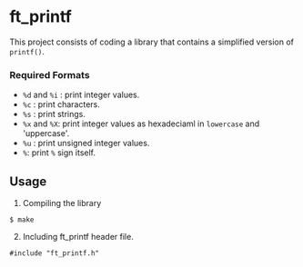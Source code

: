 # ft_printf
This project consists of coding a library that contains a simplified version of `printf()`.
### Required Formats
- `%d` and `%i` : print integer values.
- `%c` :  print characters.
- `%s` : print strings.
- `%x` and `%X`: print integer values as hexadeciaml in `lowercase` and 'uppercase'.
- `%u` : print unsigned integer values.
- `%`: print `%` sign itself.

## Usage
1. Compiling the library
```
$ make
```
2. Including ft_printf header file.
```
#include "ft_printf.h"
```
